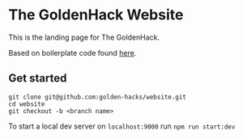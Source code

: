 # The GoldenHack Website

This is the landing page for The GoldenHack.

Based on boilerplate code found [here](https://github.com/erickzhao/static-html-webpack-boilerplate).

## Get started

```
git clone git@github.com:golden-hacks/website.git
cd website
git checkout -b <branch name>
```

To start a local dev server on `localhost:9000` run `npm run start:dev`
